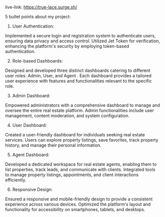 live-link: https://true-lace.surge.sh/



5 bullet points about my project:


1.  User Authentication:

 Implemented a secure login and registration system to authenticate users, ensuring data privacy and access control. Utilized Jet Token for verification, enhancing the platform's security by employing token-based authentication.

2. Role-based Dashboards: 

Designed and developed three distinct dashboards catering to different user roles: Admin, User, and Agent . Each dashboard provides a tailored user experience with features and functionalities relevant to the specific role.

3. Admin Dashboard:

Empowered administrators with a comprehensive dashboard to manage and oversee the entire real estate platform.
Admin functionalities include user management, content moderation, and system configuration.

4. User Dashboard:

Created a user-friendly dashboard for individuals seeking real estate services.
Users can explore property listings, save favorites, track property history, and manage their personal information.

5. Agent Dashboard:

Developed a dedicated workspace for real estate agents, enabling them to list properties, track leads, and communicate with clients.
Integrated tools to manage property listings, appointments, and client interactions efficiently.


6. Responsive Design:

Ensured a responsive and mobile-friendly design to provide a consistent experience across various devices.
Optimized the platform's layout and functionality for accessibility on smartphones, tablets, and desktops.